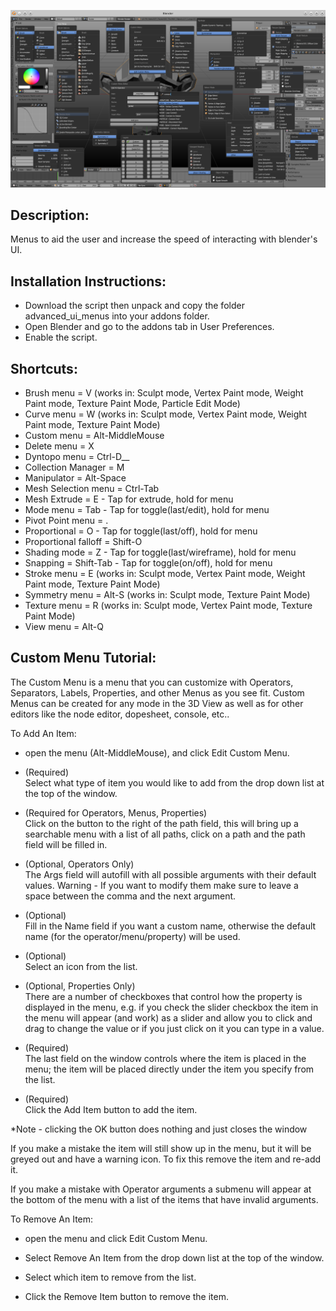 ![Advanced UI Menus Demo Picture](Demo_Picture_2018-05-13.png)  

## Description:

  Menus to aid the user and increase the speed of interacting with blender's UI.  

## Installation Instructions:

  *  Download the script then unpack and copy the folder advanced_ui_menus into your addons folder.  
  * Open Blender and go to the addons tab in User Preferences.  
  * Enable the script.  

## Shortcuts:

  * Brush menu = V (works in: Sculpt mode, Vertex Paint mode, Weight Paint mode, Texture Paint Mode, Particle Edit Mode)  
  * Curve menu = W (works in: Sculpt mode, Vertex Paint mode, Weight Paint mode, Texture Paint Mode)  
  * Custom menu = Alt-MiddleMouse  
  * Delete menu = X  
  * Dyntopo menu = Ctrl-D__
  * Collection Manager = M  
  * Manipulator = Alt-Space  
  * Mesh Selection menu = Ctrl-Tab  
  * Mesh Extrude = E - Tap for extrude, hold for menu  
  * Mode menu = Tab - Tap for toggle(last/edit), hold for menu  
  * Pivot Point menu = .  
  * Proportional = O - Tap for toggle(last/off), hold for menu  
  * Proportional falloff = Shift-O  
  * Shading mode = Z - Tap for toggle(last/wireframe), hold for menu  
  * Snapping = Shift-Tab - Tap for toggle(on/off), hold for menu  
  * Stroke menu = E (works in: Sculpt mode, Vertex Paint mode, Weight Paint mode, Texture Paint Mode)  
  * Symmetry menu = Alt-S (works in: Sculpt mode, Texture Paint Mode)  
  * Texture menu = R (works in: Sculpt mode, Vertex Paint mode, Texture Paint Mode)  
  * View menu = Alt-Q  

## Custom Menu Tutorial:

  The Custom Menu is a menu that you can customize with Operators, Separators, Labels, Properties, and other Menus as you see fit. Custom Menus can be created for any mode in the 3D View as well as for other editors like the node editor, dopesheet, console, etc..

To Add An Item:

  * open the menu (Alt-MiddleMouse), and click Edit Custom Menu.

  * (Required)  
    Select what type of item you would like to add from the drop down list at the top of the window.

  * (Required for Operators, Menus, Properties)  
    Click on the button to the right of the path field, this will bring up a searchable menu with a list of all paths, click on a path and the path field will be filled in.

  * (Optional, Operators Only)  
     The Args field will autofill with all possible arguments with their default values. Warning - If you want to modify them make sure to leave a space between the comma and the next argument.

  * (Optional)  
    Fill in the Name field if you want a custom name, otherwise the default name (for the operator/menu/property) will be used.

  * (Optional)  
    Select an icon from the list.

  * (Optional, Properties Only)  
    There are a number of checkboxes that control how the property is displayed in the menu, e.g. if you check the slider checkbox the item in the menu will appear (and work) as a slider and allow you to click and drag to change the value or if you just click on it you can type in a value.

  * (Required)  
    The last field on the window controls where the item is placed in the menu; the item will be placed directly under the item you specify from the list.

  * (Required)  
    Click the Add Item button to add the item.

*Note - clicking the OK button does nothing and just closes the window


If you make a mistake the item will still show up in the menu, but it will be greyed out and have a warning icon. To fix this remove the item and re-add it.

If you make a mistake with Operator arguments a submenu will appear at the bottom of the menu with a list of the items that have invalid arguments.

To Remove An Item:

  * open the menu and click Edit Custom Menu. 

  * Select Remove An Item from the drop down list at the top of the window. 

  * Select which item to remove from the list. 

  * Click the Remove Item button to remove the item.
